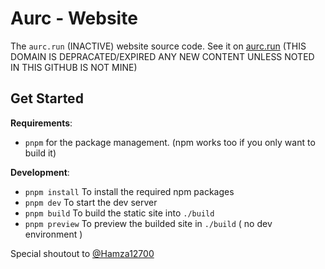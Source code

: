 # Aurc - Website

The `aurc.run` (INACTIVE) website source code. See it on [aurc.run](https://aurc.run) (THIS DOMAIN IS DEPRACATED/EXPIRED ANY NEW CONTENT UNLESS NOTED IN THIS GITHUB IS NOT MINE)

## Get Started

**Requirements**:

- `pnpm` for the package management. (npm works too if you only want to build it)

**Development**:

- `pnpm install` To install the required npm packages
- `pnpm dev` To start the dev server
- `pnpm build` To build the static site into `./build`
- `pnpm preview` To preview the builded site in `./build` ( no dev environment )

Special shoutout to [@Hamza12700](https://github.com/Hamza12700)
